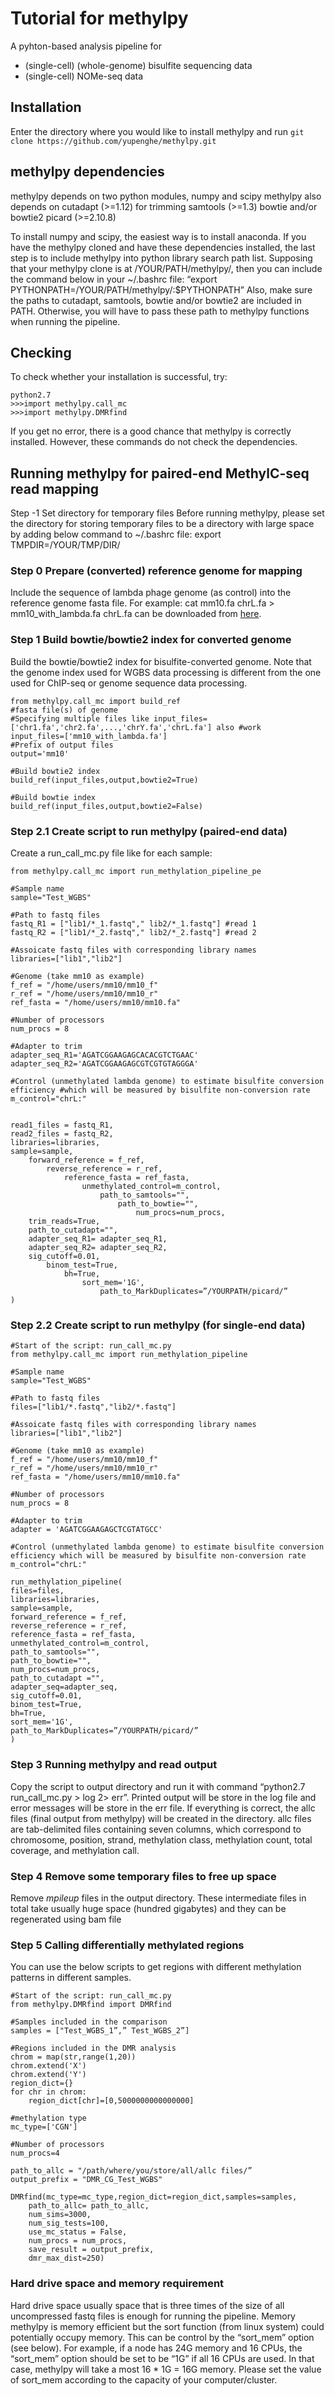 # Tutorial for methylpy
A pyhton-based analysis pipeline for
* (single-cell) (whole-genome) bisulfite sequencing data
* (single-cell)  NOMe-seq data

## Installation
Enter the directory where you would like to install methylpy and run
`git clone https://github.com/yupenghe/methylpy.git`

## methylpy dependencies
methylpy depends on two python modules, numpy and scipy
methylpy also depends on 
cutadapt (>=1.12) for trimming
samtools (>=1.3)
bowtie and/or bowtie2
picard (>=2.10.8)

To install numpy and scipy, the easiest way is to install anaconda. If you have the methylpy cloned and have these dependencies installed, the last step is to include methylpy into python library search path list. Supposing that your methylpy clone is at /YOUR/PATH/methylpy/, then you can include the command below in your ~/.bashrc file:
“export PYTHONPATH=/YOUR/PATH/methylpy/:$PYTHONPATH”
Also, make sure the paths to cutadapt, samtools, bowtie and/or bowtie2 are included in PATH. Otherwise, you will have to pass these path to methylpy functions when running the pipeline.

## Checking
To check whether your installation is successful, try:
```
python2.7
>>>import methylpy.call_mc
>>>import methylpy.DMRfind
```
If you get no error, there is a good chance that methylpy is correctly installed. However, these commands do not check the dependencies. 

## Running methylpy for paired-end MethylC-seq read mapping
Step -1 Set directory for temporary files
Before running methylpy, please set the directory for storing temporary files to be a directory with large space by adding below command to ~/.bashrc file: 
export TMPDIR=/YOUR/TMP/DIR/

### Step 0 Prepare (converted) reference genome for mapping
Include the sequence of lambda phage genome (as control) into the reference genome fasta file. For example: 
cat mm10.fa chrL.fa > mm10_with_lambda.fa
chrL.fa can be downloaded from [here](http://neomorph.salk.edu/yupeng/share/chrL.fa).

### Step 1 Build bowtie/bowtie2 index for converted genome
Build the bowtie/bowtie2 index for bisulfite-converted genome. Note that the genome index used for WGBS data processing is different from the one used for ChIP-seq or genome sequence data processing.  
```
from methylpy.call_mc import build_ref
#fasta file(s) of genome                                                        
#Specifying multiple files like input_files=['chr1.fa','chr2.fa',...,'chrY.fa','chrL.fa'] also #work
input_files=['mm10_with_lambda.fa']
#Prefix of output files                                                      
output='mm10'

#Build bowtie2 index
build_ref(input_files,output,bowtie2=True)
	
#Build bowtie index
build_ref(input_files,output,bowtie2=False)
```	
	
### Step 2.1 Create script to run methylpy (paired-end data)
Create a run_call_mc.py file like for each sample: 
```	
from methylpy.call_mc import run_methylation_pipeline_pe
	
#Sample name
sample="Test_WGBS"
	
#Path to fastq files
fastq_R1 = ["lib1/*_1.fastq"," lib2/*_1.fastq"] #read 1
fastq_R2 = ["lib1/*_2.fastq"," lib2/*_2.fastq"] #read 2
	
#Assoicate fastq files with corresponding library names
libraries=["lib1","lib2"]
	
#Genome (take mm10 as example)
f_ref = "/home/users/mm10/mm10_f"
r_ref = "/home/users/mm10/mm10_r"
ref_fasta = "/home/users/mm10/mm10.fa"
	
#Number of processors
num_procs = 8
	
#Adapter to trim
adapter_seq_R1='AGATCGGAAGAGCACACGTCTGAAC' adapter_seq_R2='AGATCGGAAGAGCGTCGTGTAGGGA'
	
#Control (unmethylated lambda genome) to estimate bisulfite conversion efficiency #which will be measured by bisulfite non-conversion rate
m_control="chrL:"
	

read1_files = fastq_R1, 
read2_files = fastq_R2, 
libraries=libraries, 
sample=sample,
    forward_reference = f_ref,
		reverse_reference = r_ref,
			reference_fasta = ref_fasta,
				unmethylated_control=m_control, 
					path_to_samtools="",
						path_to_bowtie="",                    
							num_procs=num_procs,
	trim_reads=True,
	path_to_cutadapt="", 
	adapter_seq_R1= adapter_seq_R1,
	adapter_seq_R2= adapter_seq_R2,
	sig_cutoff=0.01, 
		binom_test=True, 
			bh=True,
				sort_mem='1G',
					path_to_MarkDuplicates=”/YOURPATH/picard/”
)
```

### Step 2.2 Create script to run methylpy (for single-end data)
```
#Start of the script: run_call_mc.py
from methylpy.call_mc import run_methylation_pipeline

#Sample name
sample="Test_WGBS"

#Path to fastq files
files=["lib1/*.fastq","lib2/*.fastq"]

#Assoicate fastq files with corresponding library names
libraries=["lib1","lib2"]

#Genome (take mm10 as example)
f_ref = "/home/users/mm10/mm10_f"
r_ref = "/home/users/mm10/mm10_r"
ref_fasta = "/home/users/mm10/mm10.fa"

#Number of processors
num_procs = 8

#Adapter to trim
adapter = 'AGATCGGAAGAGCTCGTATGCC'

#Control (unmethylated lambda genome) to estimate bisulfite conversion efficiency which will be measured by bisulfite non-conversion rate
m_control="chrL:"

run_methylation_pipeline(
files=files, 
libraries=libraries, 
sample=sample,
forward_reference = f_ref,
reverse_reference = r_ref,
reference_fasta = ref_fasta,
unmethylated_control=m_control, 
path_to_samtools="", 
path_to_bowtie="",
num_procs=num_procs, 
path_to_cutadapt ="", 
adapter_seq=adapter_seq,
sig_cutoff=0.01, 
binom_test=True, 
bh=True,
sort_mem='1G',
path_to_MarkDuplicates=”/YOURPATH/picard/”
)
```
### Step 3 Running methylpy and read output
Copy the script to output directory and run it with command “python2.7 run_call_mc.py > log 2> err”. Printed output will be store in the log file and error messages will be store in the err file. If everything is correct, the allc files (final output from methylpy) will be created in the directory. allc files are tab-delimited files containing seven columns, which correspond to chromosome, position, strand, methylation class, methylation count, total coverage, and methylation call.
						 
### Step 4 Remove some temporary files to free up space
Remove *mpileup* files in the output directory. These intermediate files in total take usually huge space (hundred gigabytes) and they can be regenerated using bam file
						 
### Step 5 Calling differentially methylated regions
You can use the below scripts to get regions with different methylation patterns in different samples.
```
#Start of the script: run_call_mc.py	
from methylpy.DMRfind import DMRfind

#Samples included in the comparison
samples = ["Test_WGBS_1”,” Test_WGBS_2”]

#Regions included in the DMR analysis
chrom = map(str,range(1,20))
chrom.extend('X')
chrom.extend('Y')
region_dict={}
for chr in chrom:
	region_dict[chr]=[0,5000000000000000]

#methylation type
mc_type=['CGN']

#Number of processors
num_procs=4

path_to_allc = "/path/where/you/store/all/allc files/”
output_prefix = "DMR_CG_Test_WGBS"

DMRfind(mc_type=mc_type,region_dict=region_dict,samples=samples,
	path_to_allc= path_to_allc,
	num_sims=3000, 
	num_sig_tests=100,
	use_mc_status = False,
	num_procs = num_procs,
	save_result = output_prefix,
	dmr_max_dist=250)                                                                              
```
							 
							 
### Hard drive space and memory requirement
Hard drive space usually space that is three times of the size of all uncompressed fastq files is enough for running the pipeline. 
Memory
methylpy is memory efficient but the sort function (from linux system) could potentially occupy memory. This can be control by the “sort_mem” option (see below). For example, if a node has 24G memory and 16 CPUs, the “sort_mem” option should be set to be “1G” if all 16 CPUs are used. In that case, methylpy will take a most 16 * 1G = 16G memory. Please set the value of sort_mem according to the capacity of your computer/cluster.
